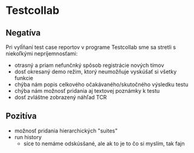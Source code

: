 # Testcollab 

## Negatíva 
Pri vylĺňaní test case reportov v programe Testcollab sme sa stretli s niekoľkými nepríjemnosťami:
- otrasný a priam nefunčnký spôsob registrácie nových tímov
- dosť okresaný demo režim, ktorý neumožňuje vyskúšať si všetky funkcie
- chýba nám popis celkového očakávaného/skutočného výsledku testu
- chýba nám možnosť pridania aj textovej poznámky k testu
- dosť zvláštne zobrazený náhľad TCR

## Pozitíva
- možnosť pridania hierarchických "suites"
- run history
    - síce to nemáme odskúsšané, ale ak to je to čo si myslím, tak fajn


